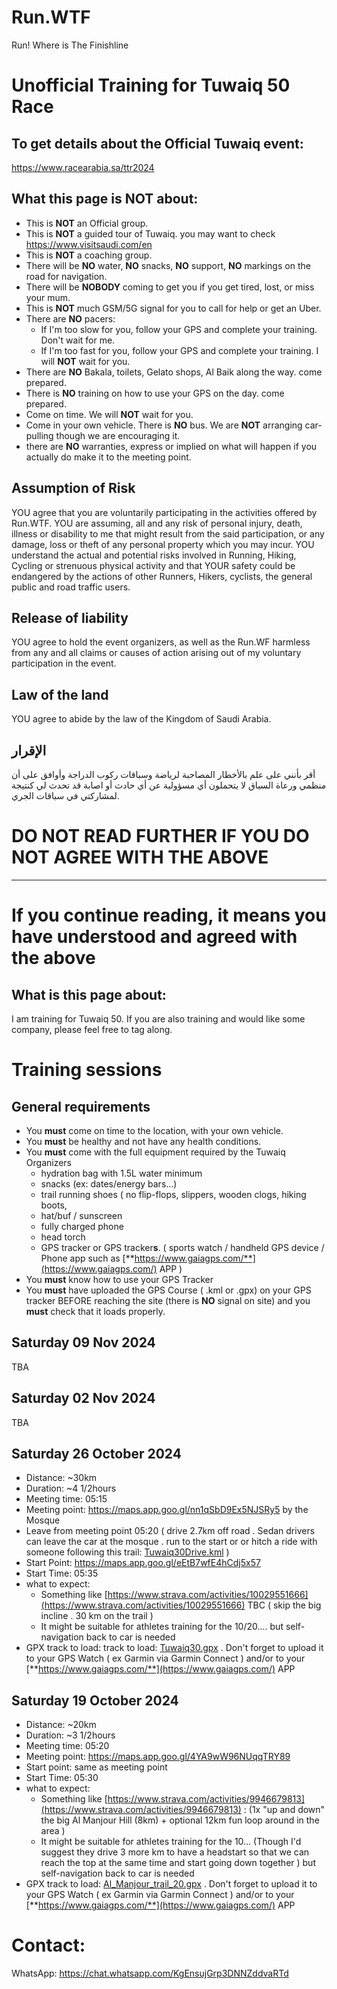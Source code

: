 # Run.WTF
Run! Where is The Finishline

# Unofficial Training for Tuwaiq 50 Race

## To get details about the Official Tuwaiq event:
https://www.racearabia.sa/ttr2024

## What this page is NOT about:

* This is **NOT** an Official group.
* This is **NOT** a guided tour of Tuwaiq. you may want to check https://www.visitsaudi.com/en 
* This is **NOT** a coaching group.
* There will be **NO** water, **NO** snacks, **NO** support, **NO** markings on the road for navigation.
* There will be **NOBODY** coming to get you if you get tired, lost, or miss your mum.
* This is **NOT** much GSM/5G signal for you to call for help or get an Uber.
* There are **NO** pacers:
  - If I'm too slow for you, follow your GPS and complete your training. Don't wait for me.
  - If I'm too fast for you, follow your GPS and complete your training. I will **NOT** wait for you.
* There are **NO** Bakala, toilets, Gelato shops, Al Baik along the way. come prepared.
* There is **NO** training on how to use your GPS on the day. come prepared.
* Come on time. We will **NOT** wait for you.
* Come in your own vehicle. There is **NO** bus. We are **NOT** arranging car-pulling though we are encouraging it.
* there are **NO** warranties, express or implied on what will happen if you actually do make it to the meeting point.

## Assumption of Risk 
YOU agree that you are voluntarily participating in the activities offered by Run.WTF.
YOU are assuming, all and any risk of personal injury, death, illness or disability to me that might result from the said participation, or any damage, loss or theft of any personal property which you may incur.
YOU understand the actual and potential risks involved in Running, Hiking, Cycling or strenuous physical activity and that YOUR safety could be endangered by the actions of other Runners, Hikers, cyclists,  the general public and road traffic users. 

## Release of liability

YOU agree to hold the event organizers, as well as the Run.WF harmless from any and all claims or causes of action arising out of my voluntary participation in the event.

## Law of the land
YOU agree to abide by the law of the Kingdom of Saudi Arabia.


## الإقرار

أقر بأنني على علم بالأخطار المصاحبة لرياضة وسباقات ركوب الدراجة وأوافق على أن منظمي ورعاة السباق
لا يتحملون أي مسؤولية عن أي حادث أو اصابة قد تحدث لي كنتيجة لمشاركتي في سباقات الجري.

# DO NOT READ FURTHER IF YOU DO NOT AGREE WITH THE ABOVE 
---


# If you continue reading, it means you have understood and agreed with the above 

## What is this page about:
I am training for Tuwaiq 50.
If you are also training and would like some company, please feel free to tag along.

# Training sessions

## General requirements

* You **must** come on time to the location, with your own vehicle.
* You **must** be healthy and not have any health conditions.
* You **must** come with the full equipment required by the Tuwaiq Organizers
   - hydration bag with 1.5L water minimum
   - snacks (ex: dates/energy bars...) 
   - trail running shoes ( no flip-flops, slippers, wooden clogs, hiking boots, 
   - hat/buf / sunscreen
   - fully charged phone
   - head torch
   - GPS tracker or GPS tracker**s**. ( sports watch  / handheld GPS device / Phone app such as [**https://www.gaiagps.com/**](https://www.gaiagps.com/) APP     )  
*  You **must** know how to use your GPS Tracker
*  You **must** have uploaded the GPS Course ( .kml or .gpx) on your GPS tracker BEFORE reaching the site (there is **NO** signal on site) and you **must** check that it loads properly.


## Saturday 09 Nov 2024
TBA

## Saturday 02 Nov 2024
TBA

## Saturday 26 October 2024

- Distance: ~30km
- Duration: ~4 1/2hours
- Meeting time: 05:15
- Meeting point: https://maps.app.goo.gl/nn1qSbD9Ex5NJSRy5 by the Mosque 
- Leave from meeting point 05:20 ( drive 2.7km off road . Sedan drivers can leave the car at the mosque . run to the start or or hitch a ride with someone following this trail: [Tuwaiq30Drive.kml](/Tuwaiq30drive.kml) ) 
- Start Point: https://maps.app.goo.gl/eEtB7wfE4hCdj5x57
- Start Time: 05:35
- what to expect:
   - Something like [https://www.strava.com/activities/10029551666](https://www.strava.com/activities/10029551666)  TBC ( skip the big incline . 30 km on the trail ) 
   - It might be suitable for athletes training for the 10/20.... but self-navigation back to car is needed 
- GPX track to load: track to load: [Tuwaiq30.gpx](/Tuwaiq30.gpx) . Don't forget to upload it to your GPS Watch ( ex Garmin  via Garmin Connect ) and/or to your  [**https://www.gaiagps.com/**](https://www.gaiagps.com/) APP

## Saturday 19 October 2024

- Distance: ~20km
- Duration: ~3 1/2hours
- Meeting time: 05:20
- Meeting point: https://maps.app.goo.gl/4YA9wW96NUqqTRY89
- Start point: same as meeting point
- Start Time: 05:30 
- what to expect:
   - Something like [https://www.strava.com/activities/9946679813](https://www.strava.com/activities/9946679813)  : (1x "up and down" the big Al Manjour Hill (8km) + optional 12km fun loop around in the area )
   - It might be suitable for athletes training for the 10... (Though I'd suggest they drive 3 more km to have a headstart so that we can reach the top at the same time and start going down together ) but self-navigation back to car is needed 
- GPX track to load: [Al_Manjour_trail_20.gpx](/Al_Manjour_trail_20.gpx) . Don't forget to upload it to your GPS Watch ( ex Garmin  via Garmin Connect ) and/or to your  [**https://www.gaiagps.com/**](https://www.gaiagps.com/) APP  
  


# Contact:
WhatsApp: https://chat.whatsapp.com/KgEnsujGrp3DNNZddvaRTd  
